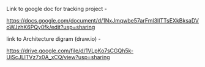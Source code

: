 
Link to google doc for tracking project -

https://docs.google.com/document/d/1NxJmqwbe57arFml3IlTTsEXkBksaDVoWJzhK6PQy0fk/edit?usp=sharing



link to Architecture digram (draw.io) -

https://drive.google.com/file/d/1VLpKo7sCGQh5k-UiScJLlTVz7x0A_xCQ/view?usp=sharing
